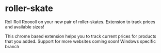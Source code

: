 # roller-skate
Roll Roll Rooooll on your new pair of roller-skates. Extension to track prices and available sizes!

This chrome based extension helps you to track current prices for products that you added. Support for more websites coming soon!
Windows specific branch
